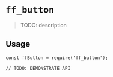 # `ff_button`

> TODO: description

## Usage

```
const ffButton = require('ff_button');

// TODO: DEMONSTRATE API
```
